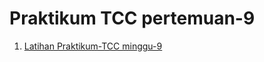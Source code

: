 <h1> Praktikum TCC pertemuan-9 </h1>

1. [Latihan Praktikum-TCC minggu-9](/minggu-09/docker-tcc.md)
  
